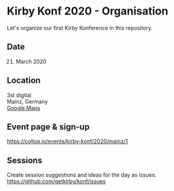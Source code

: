 # Kirby Konf 2020 - Organisation

Let's organize our first Kirby Konference in this repository. 

## Date 
21. March 2020

## Location
3st digital  
Mainz, Germany  
[Google Maps](https://www.google.com/maps/place/3st+digital+GmbH/@50.014884,8.262088,15z/data=!4m2!3m1!1s0x0:0xb4439e0a74d0c633?sa=X&ved=2ahUKEwi4rfbllcHlAhVdURUIHR5cAWcQ_BIwCnoECAoQCA)

## Event page & sign-up
https://colloq.io/events/kirby-konf/2020/mainz/1

## Sessions
Create session suggestions and ideas for the day as issues:   
https://github.com/getkirby/konf/issues
